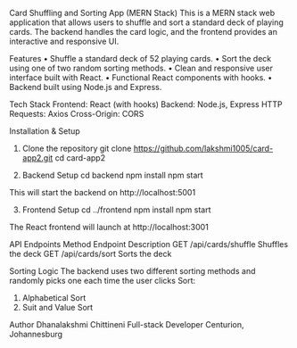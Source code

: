 Card Shuffling and Sorting App (MERN Stack)
This is a MERN stack web application that allows users to shuffle and sort a standard deck of playing cards. The backend handles the card logic, and the frontend provides an interactive and responsive UI.

Features
• Shuffle a standard deck of 52 playing cards.
• Sort the deck using one of two random sorting methods.
• Clean and responsive user interface built with React.
• Functional React components with hooks.
• Backend built using Node.js and Express.

 Tech Stack
Frontend: React (with hooks)
Backend: Node.js, Express
HTTP Requests: Axios
Cross-Origin: CORS

Installation & Setup
1. Clone the repository
git clone https://github.com/lakshmi1005/card-app2.git
cd card-app2

2. Backend Setup
cd backend
npm install
npm start

This will start the backend on http://localhost:5001

3. Frontend Setup
cd ../frontend
npm install
npm start

The React frontend will launch at http://localhost:3001

API Endpoints
Method	Endpoint	Description
GET	/api/cards/shuffle	Shuffles the deck
GET	/api/cards/sort	Sorts the deck

Sorting Logic
The backend uses two different sorting methods and randomly picks one each time the user clicks Sort:

1. Alphabetical Sort
2. Suit and Value Sort 

Author
Dhanalakshmi Chittineni
Full-stack Developer
Centurion, Johannesburg
